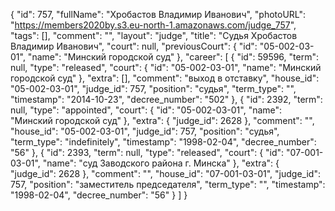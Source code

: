 {
    "id": 757,
    "fullName": "Хробастов Владимир Иванович",
    "photoURL": "https://members2020by.s3.eu-north-1.amazonaws.com/judge_757",
    "tags": [],
    "comment": "",
    "layout": "judge",
    "title": "Судья Хробастов Владимир Иванович",
    "court": null,
    "previousCourt": {
        "id": "05-002-03-01",
        "name": "Минский городской суд"
    },
    "career": [
        {
            "id": 59596,
            "term": null,
            "type": "released",
            "court": {
                "id": "05-002-03-01",
                "name": "Минский городской суд"
            },
            "extra": [],
            "comment": "выход в отставку",
            "house_id": "05-002-03-01",
            "judge_id": 757,
            "position": "судья",
            "term_type": "",
            "timestamp": "2014-10-23",
            "decree_number": "502"
        },
        {
            "id": 2392,
            "term": null,
            "type": "appointed",
            "court": {
                "id": "05-002-03-01",
                "name": "Минский городской суд"
            },
            "extra": {
                "judge_id": 2628
            },
            "comment": "",
            "house_id": "05-002-03-01",
            "judge_id": 757,
            "position": "судья",
            "term_type": "indefinitely",
            "timestamp": "1998-02-04",
            "decree_number": "56"
        },
        {
            "id": 2393,
            "term": null,
            "type": "released",
            "court": {
                "id": "07-001-03-01",
                "name": "суд Заводского района г. Минска"
            },
            "extra": {
                "judge_id": 2628
            },
            "comment": "",
            "house_id": "07-001-03-01",
            "judge_id": 757,
            "position": "заместитель председателя",
            "term_type": "",
            "timestamp": "1998-02-04",
            "decree_number": "56"
        }
    ]
}